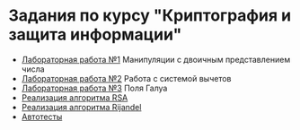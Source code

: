 # Задания по курсу  "Криптография и защита информации"

- [Лабораторная работа №1](https://github.com/dep-810b-studs/cryptography/blob/master/Cryptography.Arithmetic/WorkingWithBits) Манипуляции с двоичным представлением числа
- [Лабораторная работа №2](https://github.com/dep-810b-studs/cryptography/tree/master/Cryptography.Arithmetic/ResidueNumberSystem) Работа с системой вычетов
- [Лабораторная работа №3](https://github.com/dep-810b-studs/cryptography/tree/master/Cryptography.Arithmetic/GaloisField) Поля Галуа
- [Реализация алгоритма RSA](https://github.com/dep-810b-studs/cryptography/blob/master/Cryptography.Algorithms/RSA/RSACipher.cs)
- [Реализация алгоритма Rijandel](https://github.com/dep-810b-studs/cryptography/blob/master/Cryptography.Algorithms/Rijandel/RijandelCipher.cs)
- [Автотесты](https://github.com/dep-810b-studs/cryptography/tree/master/Cryptography.Autotests)
